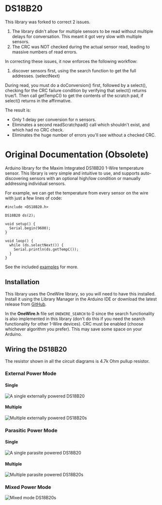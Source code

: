# DS18B20 #

This library was forked to correct 2 issues. 

1) The library didn't allow for multiple sensors to be read without multiple delays for conversation. This meant it got very slow with multiple sensors. 
2) The CRC was NOT checked during the actual sensor read, leading to massive numbers of read errors. 

In correcting these issues, it now enforces the following workflow: 
1) discover sensors first, using the search function to get the full addresses. (selectNext) 

During read, you must do a doConversion() first, followed by a select(), checking for the CRC failure condition by verifying that select() returns true/1. Then call getTempC() to get the contents of the scratch pad, if select() returns in the affirmative. 

The result is: 
- Only 1 delay per conversion for n sensors. 
- Eliminates a second readScratchpad() call which shouldn't exist, and which had no CRC check. 
- Eliminates the huge number of errors you'll see without a checked CRC. 


# Original Documentation (Obsolete) # 


Arduino library for the Maxim Integrated DS18B20 1-Wire temperature sensor. This library is very simple and intuitive to use, and supports auto-discovering sensors with an optional high/low condition or manually addressing individual sensors.

For example, we can get the temperature from every sensor on the wire with just a few lines of code:

```
#include <DS18B20.h>

DS18B20 ds(2);

void setup() {
  Serial.begin(9600);
}

void loop() {
  while (ds.selectNext()) {
    Serial.println(ds.getTempC());
  }
}
```

See the included [examples](/examples/) for more.

## Installation ##

This library uses the OneWire library, so you will need to have this installed. Install it using the Library Manager in the Arduino IDE or download the latest release from [GitHub](https://github.com/PaulStoffregen/OneWire).

In the **OneWire.h** file set `ONEWIRE_SEARCH` to 0 since the search functionality is also implemented in this library (don't do this if you need the search functionality for other 1-Wire devices). CRC must be enabled (choose whichever algorithm you prefer). This may save some space on your Arduino.

## Wiring the DS18B20 ##
The resistor shown in all the circuit diagrams is 4.7k Ohm pullup resistor.

### External Power Mode ###

#### Single ####
![A single externally powered DS18B20](/extras/single_external.png)

#### Multiple ####
![Multiple externally powered DS18B20s](/extras/multiple_external.png)

### Parasitic Power Mode ###

#### Single ####
![A single parasite powered DS18B20](/extras/single_parasite.png)

#### Multiple ####
![Multiple parasite powered DS18B20s](/extras/multiple_parasite.png)

### Mixed Power Mode ###
![Mixed mode DS18B20s](/extras/mixed_mode.png)
